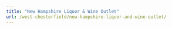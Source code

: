 ```yaml
---
title: "New Hampshire Liquor & Wine Outlet"
url: /west-chesterfield/new-hampshire-liquor-and-wine-outlet/
---
```

